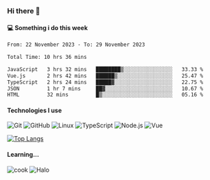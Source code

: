 ### Hi there 👋

#### 💻 Something i do this week

<!--START_SECTION:waka-->

```txt
From: 22 November 2023 - To: 29 November 2023

Total Time: 10 hrs 36 mins

JavaScript   3 hrs 32 mins   ████████▒░░░░░░░░░░░░░░░░   33.33 %
Vue.js       2 hrs 42 mins   ██████▒░░░░░░░░░░░░░░░░░░   25.47 %
TypeScript   2 hrs 24 mins   █████▓░░░░░░░░░░░░░░░░░░░   22.75 %
JSON         1 hr 7 mins     ██▓░░░░░░░░░░░░░░░░░░░░░░   10.67 %
HTML         32 mins         █▒░░░░░░░░░░░░░░░░░░░░░░░   05.16 %
```

<!--END_SECTION:waka-->


#### Technologies I use
![Git](https://img.shields.io/badge/-Git-222222?style=flat&logo=git&logoColor=F05032)
![GitHub](https://img.shields.io/badge/-GitHub-181717?style=flat&logo=github)
![Linux](https://img.shields.io/badge/-Linux-222222?style=flat&logo=linux&logoColor=FCC624)
![TypeScript](https://img.shields.io/badge/-TypeScript-000000?style=flat&logo=typescript)
![Node.js](https://img.shields.io/badge/-Node.js-222222?style=flat&logo=node.js&logoColor=339933)
![Vue](https://img.shields.io/badge/-Vue-222222?style=flat&logo=Vue.js&logoColor=4FC08D)

[![Top Langs](https://github-readme-stats.vercel.app/api/top-langs/?username=GodlessLiu&layout=compact)](https://github.com/anuraghazra/github-readme-stats)
#### Learning...
![cook](https://img.shields.io/badge/cook-v0.0.0-yellow.svg)
![Halo](https://img.shields.io/badge/Halo-v2.9.0-blue.svg)
